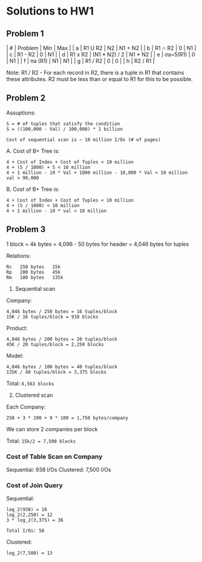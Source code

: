 # Solutions to HW1

## Problem 1
| # | Problem  | Min           | Max     |
| a | R1 U R2  | N2            | N1 + N2 |
| b | R1 ∩ R2  | 0             | N1      |
| c | R1 - R2  | 0             | N1      |
| d | R1 x R2  | (N1 * N2) / 2 | N1 * N2 |
| e | σa=5(R1) | 0             | N1      |
| f | πa (R1)  | N1            | N1      |
| g | R1 / R2  | 0             | 0       |
| h | R2 / R1  |

Note: R1 / R2 - For each record in R2, there is a tuple in R1 that contains these
attributes. R2 must be less than or equal to R1 for this to be possible.

## Problem 2

Assuptions:

    S = # of tuples that satisfy the condition
    S = ((100,000 - Val) / 100,000) * 1 billion

    Cost of sequential scan is ~ 10 million I/Os (# of pages)

A. Cost of B+ Tree is:

    4 + Cost of Index + Cost of Tuples < 10 million
    4 + (S / 1000) + S < 10 million
    4 + 1 million - 10 * Val + 1000 million - 10,000 * Val < 10 million
    val > 99,000

B. Cost of B+ Tree is:

    4 + Cost of Index + Cost of Tuples < 10 million
    4 + (S / 1000) < 10 million
    4 + 1 million - 10 * val < 10 million

## Problem 3

1 block = 4k bytes = 4,096 - 50 bytes for header = 4,046 bytes for tuples

Relations:

    Rc   250 bytes   15k
    Rp   200 bytes   45k
    Rm   100 bytes   135k

1. Sequential scan

Company:

    4,046 bytes / 250 bytes = 16 tuples/block
    15K / 16 tuples/block = 938 blocks

Product:

    4,046 bytes / 200 bytes = 20 tuples/block
    45K / 20 tuples/block = 2,250 blocks

Model:

    4,046 bytes / 100 bytes = 40 tuples/block
    135K / 40 tuples/block = 3,375 blocks

Total: `6,563 blocks`

2. Clustered scan

Each Company:

    250 + 3 * 200 + 9 * 100 = 1,750 bytes/company

We can store 2 companies per block

Total: `15k/2 = 7,500 blocks`


### Cost of Table Scan on Company

Sequential: 938 I/Os
Clustered:  7,500 I/Os

### Cost of Join Query

Sequential:

    log_2(938) = 10
    log_2(2,250) = 12
    3 * log_2(3,375) = 36

    Total I/Os: 58

Clustered:

    log_2(7,500) = 13
